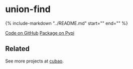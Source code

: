 # union-find

{%
   include-markdown "../README.md"
   start="<!--intro-start-->"
   end="<!--intro-end-->"
%}

<div class="text-center">
<a href="https://github.com/cubao/pybind11-union-find" class="btn btn-primary" role="button">Code on GitHub</a>
<a href="https://pypi.org/project/pybind11-union-find" class="btn btn-primary" role="button">Package on Pypi</a>
</div>

## Related

See more projects at [cubao](https://cubao.readthedocs.io).
